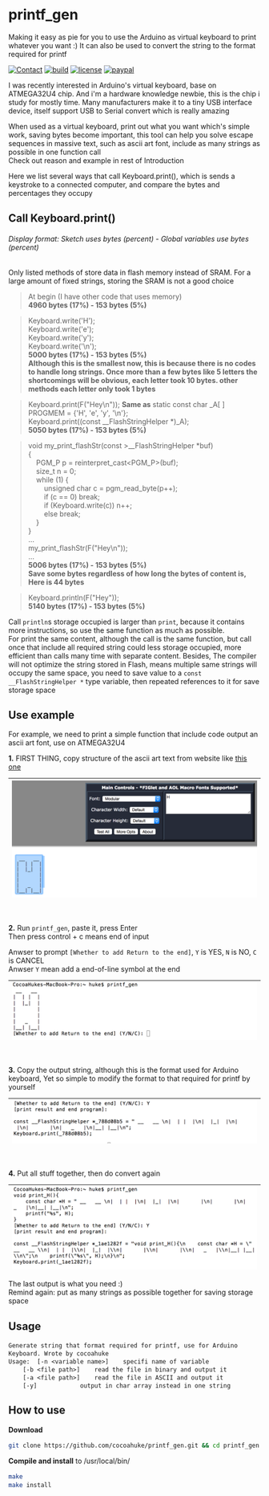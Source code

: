 # printf_gen
Making it easy as pie for you to use the Arduino as virtual keyboard to print whatever you want :) It can also be used to convert the string to the format required for printf

[![Contact](https://img.shields.io/badge/contact-@cocoahuke-fbb52b.svg?style=flat)](https://twitter.com/cocoahuke) [![build](https://travis-ci.org/cocoahuke/printf_gen.svg?branch=master)](https://travis-ci.org/cocoahuke/printf_gen) [![license](https://img.shields.io/badge/license-MIT-blue.svg)](https://github.com/cocoahuke/printf_gen/blob/master/LICENSE) [![paypal](https://img.shields.io/badge/Donate-PayPal-039ce0.svg)](https://www.paypal.com/cgi-bin/webscr?cmd=_s-xclick&hosted_button_id=EQDXSYW8Z23UY)

I was recently interested in Arduino's virtual keyboard, base on ATMEGA32U4 chip. And i'm a hardware knowledge newbie, this is the chip i study for mostly time. Many manufacturers make it to a tiny USB interface device, itself support USB to Serial convert which is really amazing

When used as a virtual keyboard, print out what you want which's simple work, saving bytes become important, this tool can help you solve escape sequences in massive text, such as ascii art font, include as many strings as possible in one function call   
Check out reason and example in rest of Introduction


Here we list several ways that call Keyboard.print(), which is sends a keystroke to a connected computer, and compare the bytes and percentages they occupy

## Call Keyboard.print()

###### Display format: Sketch uses bytes (percent) - Global variables use bytes (percent)

Only listed methods of store data in flash memory instead of SRAM. For a large amount of fixed strings, storing the SRAM is not a good choice


>At begin (I have other code that uses memory)  
><strong>4960 bytes (17%) - 153 bytes (5%)</strong>

>Keyboard.write('H');  
>Keyboard.write('e');  
>Keyboard.write('y');  
>Keyboard.write('\n');  
><strong>5000 bytes (17%) - 153 bytes (5%)</strong>  
><strong>Although this is the smallest now, this is because there is no codes to handle long strings. Once more than a few bytes like 5 letters the shortcomings will be obvious, each letter took 10 bytes. other methods each letter only took 1 bytes</strong>

>Keyboard.print(F("Hey\n"));
><strong>Same as</strong>
static const char _A[ ] PROGMEM = {'H', 'e', 'y', '\n'};  
>Keyboard.print((const __FlashStringHelper *)_A);  
><strong>5050 bytes (17%) - 153 bytes (5%)</strong>
><strong></strong>

>void my_print_flashStr(const >__FlashStringHelper *buf)  
>{  
>&nbsp;&nbsp;&nbsp;&nbsp;PGM_P p = reinterpret_cast<PGM_P>(buf);  
>&nbsp;&nbsp;&nbsp;&nbsp;size_t n = 0;  
>&nbsp;&nbsp;&nbsp;&nbsp;while (1) {  
>&nbsp;&nbsp;&nbsp;&nbsp;&nbsp;&nbsp;&nbsp;&nbsp;unsigned char c = pgm_read_byte(p++);  
>&nbsp;&nbsp;&nbsp;&nbsp;&nbsp;&nbsp;&nbsp;&nbsp;if (c == 0) break;  
>&nbsp;&nbsp;&nbsp;&nbsp;&nbsp;&nbsp;&nbsp;&nbsp;if (Keyboard.write(c)) n++;  
>&nbsp;&nbsp;&nbsp;&nbsp;&nbsp;&nbsp;&nbsp;&nbsp;else break;  
>&nbsp;&nbsp;&nbsp;&nbsp;}  
>}  
>...  
>my_print_flashStr(F("Hey\n"));  
>...  
><strong>5006 bytes (17%) - 153 bytes (5%)</strong>  
><strong>Save some bytes regardless of how long the bytes of content is, Here is 44 bytes</strong>


>Keyboard.println(F("Hey"));  
><strong>5140 bytes (17%) - 153 bytes (5%)</strong>

Call `println`s storage occupied is larger than `print`, because it contains more instructions, so use the same function as much as possible.  
For print the same content, although the call is the same function, but call once that include all required string could less storage occupied, more efficient than calls many time with separate content.
Besides, The compiler will not optimize the string stored in Flash, means multiple same strings will occupy the same space, you need to save value to a `const __FlashStringHelper *` type variable, then repeated references to it for save storage space

## Use example
For example, we need to print a simple function that include code output an ascii art font, use on ATMEGA32U4

**1.** FIRST THING, copy structure of the ascii art text from website like [this one](http://patorjk.com/software/taag/#p=display&f=Graffiti&t=Type%20Something%20)

|![](sample1.png) |
| ---- |

<br>

**2.** Run `printf_gen`, paste it, press Enter  
Then press control + c means end of input

Anwser to prompt `[Whether to add Return to the end]`, `Y` is YES, `N` is NO, `C` is CANCEL  
Anwser `Y` mean add a end-of-line symbol at the end

|![](sample2.png)|
| ---- |
<br>

**3.** Copy the output string, although this is the format used for Arduino keyboard, Yet so simple to modify the format to that required for printf by yourself

|![](sample3.png)|
| ---- |
<br>

**4.** Put all stuff together, then do convert again

|![](sample4.png)|
| ---- |

The last output is what you need :)  
Remind again: put as many strings as possible together for saving storage space

## Usage

```
Generate string that format required for printf, use for Arduino Keyboard. Wrote by cocoahuke
Usage:	[-n <variable name>]	specifi name of variable
	[-b <file path>]	read the file in binary and output it
	[-a <file path>]	read the file in ASCII and output it
	[-y]			output in char array instead in one string
```

## How to use

**Download**
```bash
git clone https://github.com/cocoahuke/printf_gen.git && cd printf_gen
```

**Compile and install** to /usr/local/bin/
```bash
make
make install
```
